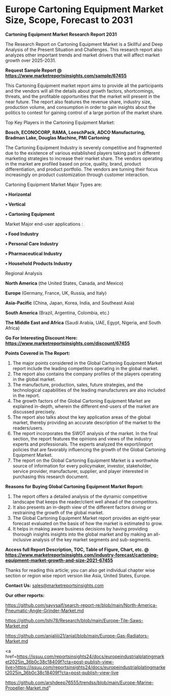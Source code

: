# Europe Cartoning Equipment Market Size, Scope, Forecast to 2031

<strong>Cartoning Equipment Market Research Report 2031</strong>

The Research Report on Cartoning Equipment Market is a Skillful and Deep Analysis of the Present Situation and Challenges. This research report also analyzes other important trends and market drivers that will affect market growth over 2025-2031.

<strong>Request Sample Report @ <a href=https://www.marketreportsinsights.com/sample/67455>https://www.marketreportsinsights.com/sample/67455</a></strong>

This Cartoning Equipment market report aims to provide all the participants and the vendors will all the details about growth factors, shortcomings, threats, and the profitable opportunities that the market will present in the near future. The report also features the revenue share, industry size, production volume, and consumption in order to gain insights about the politics to contest for gaining control of a large portion of the market share.

Top Key Players in the Cartoning Equipment Market:

<strong>Bosch, ECONOCORP, RAMA, LoeschPack, ADCO Manufacturing, Bradman Lake, Douglas Machine, PMI Cartoning</strong>

The Cartoning Equipment Industry is severely competitive and fragmented due to the existence of various established players taking part in different marketing strategies to increase their market share. The vendors operating in the market are profiled based on price, quality, brand, product differentiation, and product portfolio. The vendors are turning their focus increasingly on product customization through customer interaction.

Cartoning Equipment Market Major Types are:

<strong>• Horizontal

• Vertical

• Cartoning Equipment</strong>

Market Major end-user applications :

<strong>• Food Industry

• Personal Care Industry

• Pharmaceutical Industry

• Household Products Industry</strong>

Regional Analysis

</u><strong><b>North America</b></strong> (the United States, Canada, and Mexico)

<strong><b>Europe </b></strong>(Germany, France, UK, Russia, and Italy)

<strong><b>Asia-Pacific</b></strong> (China, Japan, Korea, India, and Southeast Asia)

<strong><b>South America</b></strong> (Brazil, Argentina, Colombia, etc.)

<strong><b>The Middle East and Africa</b></strong> (Saudi Arabia, UAE, Egypt, Nigeria, and South Africa)

<strong>Go For Interesting Discount Here: <a href=https://www.marketreportsinsights.com/discount/67455>https://www.marketreportsinsights.com/discount/67455</a></strong>

<strong>Points Covered in The Report:</strong>
<ol>
  <li>The major points considered in the Global Cartoning Equipment Market report include the leading competitors operating in the global market.</li>
  <li>The report also contains the company profiles of the players operating in the global market.</li>
  <li>The manufacture, production, sales, future strategies, and the technological capabilities of the leading manufacturers are also included in the report.</li>
  <li>The growth factors of the Global Cartoning Equipment Market are explained in-depth, wherein the different end-users of the market are discussed precisely.</li>
  <li>The report also talks about the key application areas of the global market, thereby providing an accurate description of the market to the readers/users.</li>
  <li>The report incorporates the SWOT analysis of the market. In the final section, the report features the opinions and views of the industry experts and professionals. The experts analyzed the export/import policies that are favorably influencing the growth of the Global Cartoning Equipment Market.</li>
  <li>The report on the Global Cartoning Equipment Market is a worthwhile source of information for every policymaker, investor, stakeholder, service provider, manufacturer, supplier, and player interested in purchasing this research document.</li>
</ol>
<strong>Reasons for Buying Global Cartoning Equipment Market Report:</strong>

<ol>
  <li>The report offers a detailed analysis of the dynamic competitive landscape that keeps the reader/client well ahead of the competitors.</li>
  <li>It also presents an in-depth view of the different factors driving or restraining the growth of the global market.</li>
  <li>The Global Cartoning Equipment Market report provides an eight-year forecast evaluated on the basis of how the market is estimated to grow.</li>
  <li>It helps in making aware business decisions by having providing thorough insights insights into the global market and by making an all-inclusive analysis of the key market segments and sub-segments.</li>
</ol>
<strong>Access full Report Description, TOC, Table of Figure, Chart, etc. @ <a href=https://www.marketreportsinsights.com/industry-forecast/cartoning-equipment-market-growth-and-size-2021-67455>https://www.marketreportsinsights.com/industry-forecast/cartoning-equipment-market-growth-and-size-2021-67455</a></strong>


Thanks for reading this article; you can also get individual chapter wise section or region wise report version like Asia, United States, Europe.

<strong>Contact Us:</strong>
sales@marketreportsinsights.com

<strong>Our other reports:</strong>

<a href=https://github.com/sayysaif/search-report-re/blob/main/North-America-Pneumatic-Angle-Grinder-Market.md>https://github.com/sayysaif/search-report-re/blob/main/North-America-Pneumatic-Angle-Grinder-Market.md</a>

<a href=https://github.com/Ishi78/Research/blob/main/Europe-Tile-Saws-Market.md>https://github.com/Ishi78/Research/blob/main/Europe-Tile-Saws-Market.md</a>

<a href=https://github.com/anjaliiii21/anjal/blob/main/Europe-Gas-Radiators-Market.md>https://github.com/anjaliiii21/anjal/blob/main/Europe-Gas-Radiators-Market.md</a>

<a href=https://issuu.com/reportsinsights24/docs/europeindustrialplatingmarket2025in_36b0c38c18409f?cta=post-publish-view-live>https://issuu.com/reportsinsights24/docs/europeindustrialplatingmarket2025in_36b0c38c18409f?cta=post-publish-view-live</a>

<a href=https://github.com/arshdeep76555/trendss/blob/main/Europe-Marine-Propeller-Market.md>https://github.com/arshdeep76555/trendss/blob/main/Europe-Marine-Propeller-Market.md</a>"
